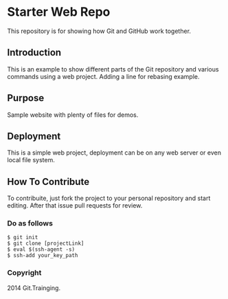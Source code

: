 # Starter Web Repo

This repository is for showing how Git and GitHub work together.

## Introduction

This is an example to show different parts of the Git repository and various commands using a web project.
Adding a line for rebasing example.

## Purpose

Sample website with plenty of files for demos.

## Deployment

This is a simple web project, deployment can be on any web server or even local file system.

## How To Contribute

To contribuite, just fork the project to your personal repository and start editing. After that issue pull requests for review.

### Do as follows

```
$ git init
$ git clone [projectLink]
$ eval $(ssh-agent -s)
$ ssh-add your_key_path
```

### Copyright

2014 Git.Trainging.

